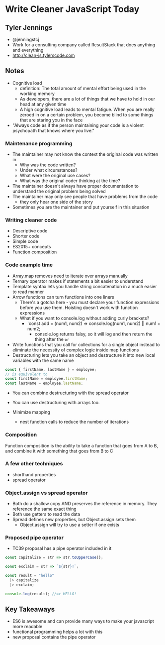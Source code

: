 # Write Cleaner JavaScript Today
## Tyler Jennings
- @jenningstcj
- Work for a consulting company called ResultStack that does anything and everything
- http://clean-js.tylerscode.com

## Notes
- Cognitive load
  - definition: The total amount of mental effort being used in the working memory
  - As developers, there are a lot of things that we have to hold in our head at any given time
  - A high cognitive load leads to mental fatigue. When you are really zeroed in on a certain problem, you become blind to some things that are staring you in the face
- "Always code as if the person maintaining your code is a violent psychopath that knows where you live."

### Maintenance programming
- The maintainer may not know the context the original code was written in
  - Why was the code written?
  - Under what circumstances?
  - What were the original use cases?
  - What was the original coder thinking at the time?
- The maintainer doesn't always have proper documentation to understand the original problem being solved
- The maintainer may only see people that have problems from the code
  - they only hear one side of the story
- Sometimes you are the maintainer and put yourself in this situation

### Writing cleaner code
- Descriptive code
- Shorter code
- Simple code
- ES2015+ concepts
- Function composition

### Code example time
- Array.map removes need to iterate over arrays manually
- Ternary operator makes if statements a bit easier to understand
- Template syntax lets you handle string concatenation in a much easier to read manner
- Arrow functions can turn functions into one liners
  - There's a gotcha here -  you must declare your function expressions before you use them. Hoisting doesn't work with function expressions
  - What if you want to console.log without adding curly brackets?
    - `const add = (num1, num2) => console.log(num1, num2) || num1 + num2;
      - console.log returns falsy, so it will log and then return the thing after the `or`
- Write functions that you call for collections for a single object instead to eliminate the necessity of complex logic inside map functions
- Destructuring lets you take an object and destructure it into new local variables with the same name
```javascript
const { firstName, lastName } = employee;
// is equivalent to
const firstName = employee.firstName;
const lastName = employee.lastName;
```

- You can combine destructuring with the spread operator
- You can use destructuring with arrays too.

- Minimize mapping
  - nest function calls to reduce the number of iterations

### Composition
Function composition is the ability to take a function that goes from A to B, and combine it with something that goes from B to C

### A few other techniques
- shorthand properties
- spread operator

### Object.assign vs spread operator
- Both do a shallow copy AND preserves the reference in memory. They reference the same exact thing
- Both use getters to read the data
- Spread defines new properties, but Object.assign sets them
  - Object.assign will try to use a setter if one exists

### Proposed pipe operator
- TC39 proposal has a pipe operator included in it
```javascript
const capitalize = str => str.toUpperCase();

const exclaim = str => `${str}!`;

const result = "hello"
  |> capitalize
  |> exclaim;

console.log(result); //=> HELLO!
```

## Key Takeaways
- ES6 is awesome and can provide many ways to make your javascript more readable
- functional programming helps a lot with this
- new proposal contains the pipe operator